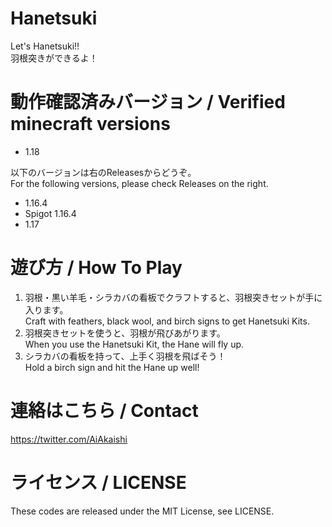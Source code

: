 # Hanetsuki

Let's Hanetsuki!!  
羽根突きができるよ！

# 動作確認済みバージョン / Verified minecraft versions

- 1.18

以下のバージョンは右のReleasesからどうぞ。  
For the following versions, please check Releases on the right.

- 1.16.4
- Spigot 1.16.4
- 1.17

# 遊び方 / How To Play

1. 羽根・黒い羊毛・シラカバの看板でクラフトすると、羽根突きセットが手に入ります。  
   Craft with feathers, black wool, and birch signs to get Hanetsuki Kits.
2. 羽根突きセットを使うと、羽根が飛びあがります。  
   When you use the Hanetsuki Kit, the Hane will fly up.
3. シラカバの看板を持って、上手く羽根を飛ばそう！  
   Hold a birch sign and hit the Hane up well!

# 連絡はこちら / Contact

https://twitter.com/AiAkaishi

# ライセンス / LICENSE

These codes are released under the MIT License, see LICENSE.
